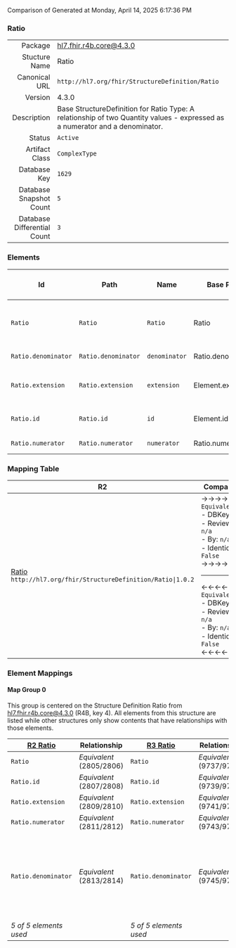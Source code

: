 Comparison of 
Generated at Monday, April 14, 2025 6:17:36 PM

### Ratio

|      |     |
| ---: | --- |
| Package | hl7.fhir.r4b.core@4.3.0 |
| Stucture Name | Ratio |
| Canonical URL | `http://hl7.org/fhir/StructureDefinition/Ratio` |
| Version | 4.3.0 |
| Description | Base StructureDefinition for Ratio Type: A relationship of two Quantity values - expressed as a numerator and a denominator. |
| Status | `Active` |
| Artifact Class | `ComplexType` |
| Database Key | `1629` |
| Database Snapshot Count | `5` |
| Database Differential Count | `3` |

### Elements

| Id | Path | Name | Base Path | Short | Cardinality | Collated Type | Binding Strength | Binding Value Set |
| -- | ---- | ---- | --------- | ----- | ----------- | ------------- | ---------------- | ----------------- |
| `Ratio` | `Ratio` | `Ratio` | Ratio | A ratio of two Quantity values - a numerator and a denominator | 0..* | Ratio |  |  |
| `Ratio.denominator` | `Ratio.denominator` | `denominator` | Ratio.denominator | Denominator value | 0..1 | Quantity |  |  |
| `Ratio.extension` | `Ratio.extension` | `extension` | Element.extension | Additional content defined by implementations | 0..* | Extension |  |  |
| `Ratio.id` | `Ratio.id` | `id` | Element.id | Unique id for inter-element referencing | 0..1 | id |  |  |
| `Ratio.numerator` | `Ratio.numerator` | `numerator` | Ratio.numerator | Numerator value | 0..1 | Quantity |  |  |
### Mapping Table

| R2 | Comparison | R3 | Comparison | R4 | Comparison | R4B | Comparison | R5
| --- | --- | --- | --- | --- | --- | --- | --- | ---
| [Ratio](/docs/R2/ComplexTypes/Ratio.md)<br/> `http://hl7.org/fhir/StructureDefinition/Ratio\|1.0.2` | →→→→→→→<br/>`Equivalent`<br/>- DBKey: `67`<br/>- Reviewed: `n/a`<br/>- By: `n/a`<br/>- Identical: `False`<br/>→→→→→→→<hr/>←←←←←←←<br/>`Equivalent`<br/>- DBKey: `233`<br/>- Reviewed: `n/a`<br/>- By: `n/a`<br/>- Identical: `False`<br/>←←←←←←←| [Ratio](/docs/R3/ComplexTypes/Ratio.md)<br/> `http://hl7.org/fhir/StructureDefinition/Ratio\|3.0.2` | →→→→→→→<br/>`Equivalent`<br/>- DBKey: `407`<br/>- Reviewed: `n/a`<br/>- By: `n/a`<br/>- Identical: `False`<br/>→→→→→→→<hr/>←←←←←←←<br/>`Equivalent`<br/>- DBKey: `603`<br/>- Reviewed: `n/a`<br/>- By: `n/a`<br/>- Identical: `False`<br/>←←←←←←←| [Ratio](/docs/R4/ComplexTypes/Ratio.md)<br/> `http://hl7.org/fhir/StructureDefinition/Ratio\|4.0.1` | →→→→→→→<br/>`Equivalent`<br/>- DBKey: `1371`<br/>- Reviewed: `n/a`<br/>- By: `n/a`<br/>- Identical: `False`<br/>→→→→→→→<hr/>←←←←←←←<br/>`Equivalent`<br/>- DBKey: `1372`<br/>- Reviewed: `n/a`<br/>- By: `n/a`<br/>- Identical: `False`<br/>←←←←←←←| [Ratio](/docs/R4B/ComplexTypes/Ratio.md)<br/> `http://hl7.org/fhir/StructureDefinition/Ratio\|4.3.0` | →→→→→→→<br/>`SourceIsBroaderThanTarget`<br/>- DBKey: `917`<br/>- Reviewed: `n/a`<br/>- By: `n/a`<br/>- Identical: `False`<br/>→→→→→→→<hr/>←←←←←←←<br/>`Equivalent`<br/>- DBKey: `1146`<br/>- Reviewed: `n/a`<br/>- By: `n/a`<br/>- Identical: `False`<br/>←←←←←←←| [Ratio](/docs/R5/ComplexTypes/Ratio.md)<br/> `http://hl7.org/fhir/StructureDefinition/Ratio\|5.0.0` 

### Element Mappings


#### Map Group 0

This group is centered on the Structure Definition Ratio from hl7.fhir.r4b.core@4.3.0 (R4B, key 4).
All elements from this structure are listed while other structures only show contents that have relationships with those elements.

| [R2 Ratio](/docs/R2/ComplexTypes/Ratio.md)| Relationship | [R3 Ratio](/docs/R3/ComplexTypes/Ratio.md)| Relationship | [R4 Ratio](/docs/R4/ComplexTypes/Ratio.md)| Relationship | R4B Ratio| Relationship | [R5 Ratio](/docs/R5/ComplexTypes/Ratio.md)
| --- | --- | --- | --- | --- | --- | --- | --- | ---
| `Ratio`| _Equivalent_<br/>(2805/2806)| `Ratio`| _Equivalent_<br/>(9737/9738)| `Ratio`| _Equivalent_<br/>(21203/21204)| **`Ratio`**| _Equivalent_<br/>(36263/36264)| `Ratio`
| `Ratio.id`| _Equivalent_<br/>(2807/2808)| `Ratio.id`| _Equivalent_<br/>(9739/9740)| `Ratio.id`| _Equivalent_<br/>(21205/21206)| **`Ratio.id`**| _Equivalent_<br/>(36265/36266)| `Ratio.id`
| `Ratio.extension`| _Equivalent_<br/>(2809/2810)| `Ratio.extension`| _Equivalent_<br/>(9741/9742)| `Ratio.extension`| _Equivalent_<br/>(21207/21208)| **`Ratio.extension`**| _Equivalent_<br/>(36267/36268)| `Ratio.extension`
| `Ratio.numerator`| _Equivalent_<br/>(2811/2812)| `Ratio.numerator`| _Equivalent_<br/>(9743/9744)| `Ratio.numerator`| _Equivalent_<br/>(21209/21210)| **`Ratio.numerator`**| _Equivalent_<br/>(36269/36270)| `Ratio.numerator`
| `Ratio.denominator`| _Equivalent_<br/>(2813/2814)| `Ratio.denominator`| _Equivalent_<br/>(9745/9746)| `Ratio.denominator`| _Equivalent_<br/>(21211/21212)| **`Ratio.denominator`**| →→→→ _SourceIsBroaderThanTarget_ →→→→ <br/>(36271)<hr/>←←←← _SourceIsNarrowerThanTarget_ ←←←← <br/>(36272)| `Ratio.denominator`
| *5 of 5 elements used* | | *5 of 5 elements used* | | *5 of 5 elements used* | | *5 of 5 elements used* | | *5 of 5 elements used* 

